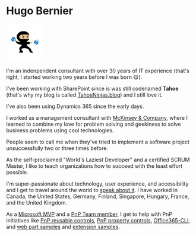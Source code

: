 # Hugo Bernier

<img src='https://github.com/hugoabernier/hugoabernier/raw/master/assets/tahoeninjatransparent.png' alt='Tahoe Ninja' width='100'/>

I'm an indenpendent consultant with over 30 years of IT experience (that's right, I started working two years before I was born 😋).

I've been working with SharePoint since is was still codenamed **Tahoe** (that's why my blog is called [TahoeNinjas.blog](https://tahoeninjas.blog)) and I still love it.

I've also been using Dynamics 365 since the early days. 

I worked as a management consultant with [McKinsey & Company](https://www.mckinsey.com/), where I learned to combine my love for problem solving and geekiness to solve business problems using cool technologies.

People seem to call me when they've tried to implement a software project unsuccessfully two or three times before.

As the self-proclaimed "World's Laziest Developer" and a certified SCRUM Master, I like to teach organizations how to succeed with the least effort possible. 

I'm super-passionate about technology, user experience, and accessibility and I get to travel around the world to [speak about it](https://sessionize.com/bernierh/). I have worked in Canada, the United States, Germany, Finland, Singapore, Hungary, France, and the United Kingdom. 

As a [Microsoft MVP](https://mvp.microsoft.com/en-us/PublicProfile/5003624?fullName=Hugo%20Bernier) and a [PnP Team member](https://aka.ms/m365pnp), I get to help with PnP initiatives like [PnP reusable controls](https://pnp.github.io/sp-dev-fx-controls-react/), [PnP property controls](https://pnp.github.io/sp-dev-fx-property-controls/), [Office365-CLI](https://pnp.github.io/office365-cli/), and [web part samples](https://aka.ms/spfx-webparts) and [extension samples](https://aka.ms/spfx-extensions).
